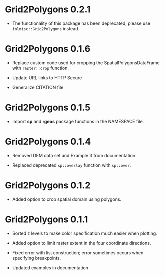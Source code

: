 # Grid2Polygons 0.2.1

- The functionality of this package has been deprecated; please use `inlmisc::Grid2Polygons` instead.

# Grid2Polygons 0.1.6

- Replace custom code used for cropping the SpatialPolygonsDataFrame with `raster::crop` function.

- Update URL links to HTTP Secure

- Generalize CITATION file

# Grid2Polygons 0.1.5

- Import **sp** and **rgeos** package functions in the NAMESPACE file.

# Grid2Polygons 0.1.4

- Removed DEM data set and Example 3 from documentation.

- Replaced deprecated `sp::overlay` function with `sp::over`.

# Grid2Polygons 0.1.2

- Added option to crop spatial domain using polygons.

# Grid2Polygons 0.1.1

- Sorted z levels to make color specification much easier when plotting.

- Added option to limit raster extent in the four coordinate directions.

- Fixed error with list construction; error sometimes occurs when specifying breakpoints.

- Updated examples in documentation
